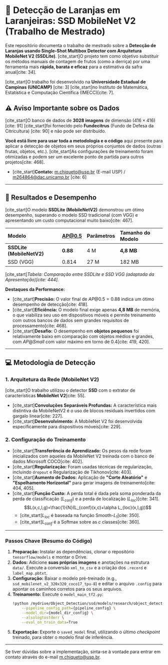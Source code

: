 # 🍊 Detecção de Laranjas em Laranjeiras: SSD MobileNet V2 (Trabalho de Mestrado)

Este repositório documenta o trabalho de mestrado sobre a **Detecção de Laranjas usando Single-Shot Multibox Detector com Arquitetura MobileNet V2 (SSDLite)**. [cite_start]O projeto tem como objetivo substituir os métodos manuais de contagem de frutos (como a derriça) por uma ferramenta mais **rápida, barata e eficaz** para a estimativa da safra anual[cite: 34].

[cite_start]O trabalho foi desenvolvido na **Universidade Estadual de Campinas (UNICAMP)** [cite: 3] [cite_start]no Instituto de Matemática, Estatística e Computação Científica (IMECC)[cite: 7].

## ⚠️ Aviso Importante sobre os Dados

[cite_start]O banco de dados de **3028 imagens** de dimensão $(416 \times 416)$ [cite: 91] [cite_start]foi fornecido pelo **Fundecitrus** (Fundo de Defesa da Citricultura) [cite: 90] e não pode ser distribuído.

**Você está livre para usar toda a metodologia e o código** aqui presente para aplicar a detecção de objetos em seus próprios conjuntos de dados (outras frutas, objetos, etc.). [cite_start]As configurações de treinamento foram otimizadas e podem ser um excelente ponto de partida para outros projetos[cite: 468].

* [cite_start]**Contato:** m.chiqueto@usp.br (E-mail USP) / m264864@dac.unicamp.br [cite: 6]

---

## 🚀 Resultados e Desempenho

[cite_start]O modelo **SSDLite (MobileNetV2)** demonstrou um ótimo desempenho, superando o modelo SSD tradicional (com VGG) e apresentando um custo computacional muito baixo[cite: 467].

| Modelo | AP@0.5 | Parâmetros | Tamanho do Modelo |
| :--- | :--- | :--- | :--- |
| **SSDLite (MobileNetV2)** | **0.88** | 4 M | **4,8 MB** |
| SSD (VGG) | 0.814 | 27 M | 182 MB |

[cite_start]*Tabela: Comparação entre SSDLite e SSD VGG (adaptada da Apresentação)[cite: 444].*

**Destaques da Performance:**

* [cite_start]**Precisão:** O valor final de $AP@0.5 = 0.88$ indica um ótimo desempenho de detecção[cite: 418].
* [cite_start]**Eficiência:** O modelo final exige apenas **4,8 MB** de memória, o que viabiliza seu uso em dispositivos móveis e permite treinamento com outros bancos de dados sem grandes requisitos de processamento[cite: 468].
* [cite_start]**Desafio:** O desempenho em **objetos pequenos** foi relativamente baixo em comparação com objetos médios e grandes, com $AP@Small$ com valor máximo em torno de $0.4$[cite: 419, 420].

---

## 💻 Metodologia de Detecção

### 1. Arquitetura da Rede (MobileNet V2)

[cite_start]O trabalho utilizou o detector **SSD** com o extrator de características **MobileNet V2**[cite: 55].

* [cite_start]**Convoluções Separáveis Profundas:** A característica mais distintiva da MobileNetV2 é o uso de blocos residuais invertidos com gargalo linear[cite: 227].
* [cite_start]**Desenvolvimento:** A MobileNet V2 foi desenvolvida especificamente para dispositivos móveis[cite: 229].

### 2. Configuração do Treinamento

* [cite_start]**Transferência de Aprendizado:** Os pesos da rede foram inicializados com aqueles da MobileNet V2 treinada com o banco de dados Microsoft COCO[cite: 402].
* [cite_start]**Regularização:** Foram usadas técnicas de regularização, incluindo `dropout` e Regularização de Tikhonov[cite: 403].
* [cite_start]**Aumento de Dados:** Aplicação de **"Corte Aleatório"** e **"Espelhamento Horizontal"** para gerar imagens de treinamento[cite: 404, 405].
* [cite_start]**Função Custo:** A perda total é dada pela soma ponderada da perda de classificação ($L_{conf}$) e a perda de localização ($L_{loc}$)[cite: 341].
    $$L(x,c,l,g)=\frac{1}{N}(L_{conf}(x,c)+\alpha L_{loc}(x,l,g))$$
    * [cite_start]$L_{loc}$ é baseada na função Smooth-$L_{1}$[cite: 350].
    * [cite_start]$L_{conf}$ é a Softmax sobre as $c$ classes[cite: 360].

---

### Passos Chave (Resumo do Código)

1.  **Preparação:** Instalar as dependências, clonar o repositório `tensorflow/models` e montar o Drive.
2.  **Dados:** Adicione **suas próprias imagens** e anotações na estrutura `data/`. Execute a conversão `xml_to_csv` e a criação dos `.record` e `label_map.pbtxt`.
3.  **Configuração:** Baixar o modelo pré-treinado (e.g., `ssd_mobilenet_v2_320x320_coco17_tpu-8`) e editar o arquivo `.config` para apontar os caminhos corretos para os seus arquivos.
4.  **Treinamento:** Execute o `model_main_tf2.py`:
    ```bash
    !python /mydrive/Object_Detection/ssd/models/research/object_detection/model_main_tf2.py \
        --pipeline_config_path={pipeline_config} \
        --model_dir={model_dir_config} \
        --alsologtostderr \
        --eval_on_train_data=True
    ```
5.  **Exportação:** Exporte o `saved_model` final, utilizando o último *checkpoint* treinado, para obter o modelo final de inferência.

---

Se tiver dúvidas sobre a implementação, sinta-se à vontade para entrar em contato através do e-mail m.chiqueto@usp.br.
